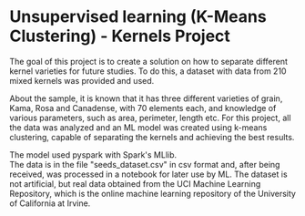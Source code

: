 # Unsupervised learning (K-Means Clustering) - Kernels Project
The goal of this project is to create a solution on how to separate different kernel varieties for future studies. To do this, a dataset with data from 210 mixed kernels was provided and used. 

About the sample, it is known that it has three different varieties of grain, Kama, Rosa and Canadense, with 70 elements each, and knowledge of various parameters, such as area, perimeter, length etc.
For this project, all the data was analyzed and an ML model was created using k-means clustering, capable of separating the kernels and achieving the best results.

The model used pyspark with Spark's MLlib.<br/>
The data is in the file "seeds_dataset.csv" in csv format and, after being received, was processed in a notebook for later use by ML. The dataset is not artificial, but real data obtained from the UCI Machine Learning Repository, which is the online machine learning repository of the University of California at Irvine.
